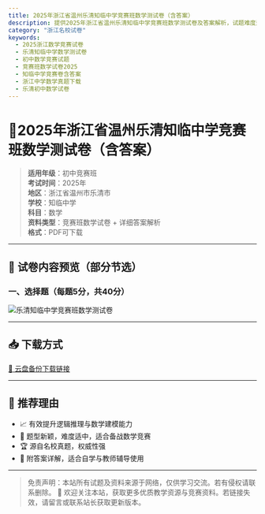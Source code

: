 ```yaml
---
title: 2025年浙江省温州乐清知临中学竞赛班数学测试卷（含答案）
description: 提供2025年浙江省温州乐清知临中学竞赛班数学测试卷及答案解析，试题难度适中，包含选择题、填空题和解答题，附PDF原卷免费下载，适合竞赛班学生备考参考。
category: "浙江名校试卷"
keywords:
  - 2025浙江数学竞赛试卷
  - 乐清知临中学数学测试卷
  - 初中数学竞赛试题
  - 竞赛班数学试卷2025
  - 知临中学竞赛卷含答案
  - 浙江中学数学真题下载
  - 乐清初中数学试卷
---
```


# 📘2025年浙江省温州乐清知临中学竞赛班数学测试卷（含答案）

> **适用年级**：初中竞赛班  
> **考试时间**：2025年  
> **地区**：浙江省温州市乐清市  
> **学校**：知临中学  
> **科目**：数学  
> **资料类型**：竞赛班数学试卷 + 详细答案解析  
> **格式**：PDF可下载

---

## 🧾 试卷内容预览（部分节选）

### 一、选择题（每题5分，共40分）

![乐清知临中学竞赛班数学测试卷](/image/2025-zhiling-exam-paper.jpg)

---

## 📥 下载方式

<a href="https://pan.quark.cn/s/a669b048a96c" target="_blank" rel="noopener">🔗 云盘备份下载链接</a>


---

## 🌟 推荐理由

- 📈 有效提升逻辑推理与数学建模能力  
- 🧠 题型新颖，难度适中，适合备战数学竞赛  
- 🏆 源自名校真题，权威性强  
- 📝 附答案详解，适合自学与教师辅导使用


---

> 免责声明：本站所有试题及资料来源于网络，仅供学习交流。若有侵权请联系删除。
📌 欢迎关注本站，获取更多优质教学资源与竞赛资料。若链接失效，请留言或联系站长获取更新版本。



